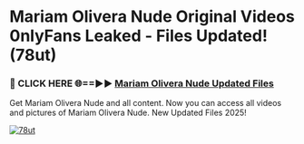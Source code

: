 # Mariam Olivera Nude Original Videos 0nlyFans Leaked - Files Updated! (78ut)

<h3>🔴 CLICK HERE 🌐==►► <a href="https://tinyurl.com/yc6ubb5a" rel="nofollow">Mariam Olivera Nude Updated Files</a></h3>

Get Mariam Olivera Nude and all content. Now you can access all videos and pictures of Mariam Olivera Nude. New Updated Files 2025!

[![78ut](https://i.imgur.com/7eu0CRL.gif)](https://tinyurl.com/yc6ubb5a)
